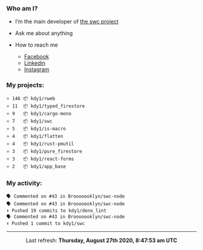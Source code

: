### Who am I?

- I’m the main developer of [the swc project](https://github.com/swc-project/swc)

- Ask me about anything

- How to reach me
  - [Facebook](https://www.facebook.com/profile.php?id=100024888122318)
  - [Linkedin](https://www.linkedin.com/in/kdy1/)
  - [Instagram](https://www.instagram.com/kdy1123/)

### My projects:

```
⭐️ 146 📦 kdy1/rweb
⭐️ 11  📦 kdy1/typed_firestore
⭐️ 9   📦 kdy1/cargo-mono
⭐️ 7   📦 kdy1/swc
⭐️ 5   📦 kdy1/is-macro
⭐️ 4   📦 kdy1/flatten
⭐️ 4   📦 kdy1/rust-pmutil
⭐️ 3   📦 kdy1/pure_firestore
⭐️ 3   📦 kdy1/react-forms
⭐️ 2   📦 kdy1/app_base
```

### My activity:

```
🗣 Commented on #43 in Brooooooklyn/swc-node
🗣 Commented on #43 in Brooooooklyn/swc-node
⬆️ Pushed 19 commits to kdy1/deno_lint
🗣 Commented on #43 in Brooooooklyn/swc-node
⬆️ Pushed 1 commit to kdy1/swc
```

------------
<p align="center">Last refresh: <b>Thursday, August 27th 2020, 8:47:53 am UTC</b></p>